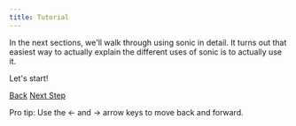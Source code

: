 ```yaml
---
title: Tutorial
---
```


In the next sections, we'll walk through using sonic in detail. It turns out that easiest way to actually explain the different uses of sonic is to actually use it.

Let's start!

<a id="prev" class="btn btn-basic" href="{% link _docs/install-bastion.md %}">Back</a>
<a id="next" class="btn btn-primary" href="{% link _docs/tutorial-ssh.md %}">Next Step</a>
<p class="keyboard-tip">Pro tip: Use the <- and -> arrow keys to move back and forward.</p>
